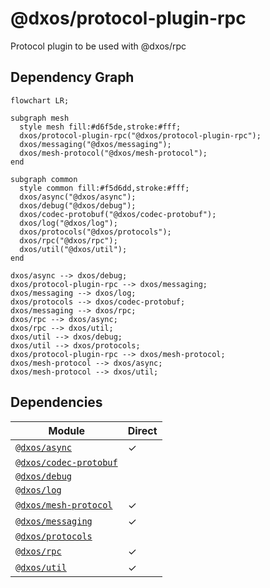 # @dxos/protocol-plugin-rpc

Protocol plugin to be used with @dxos/rpc
## Dependency Graph
```mermaid
flowchart LR;

subgraph mesh
  style mesh fill:#d6f5de,stroke:#fff;
  dxos/protocol-plugin-rpc("@dxos/protocol-plugin-rpc");
  dxos/messaging("@dxos/messaging");
  dxos/mesh-protocol("@dxos/mesh-protocol");
end

subgraph common
  style common fill:#f5d6dd,stroke:#fff;
  dxos/async("@dxos/async");
  dxos/debug("@dxos/debug");
  dxos/codec-protobuf("@dxos/codec-protobuf");
  dxos/log("@dxos/log");
  dxos/protocols("@dxos/protocols");
  dxos/rpc("@dxos/rpc");
  dxos/util("@dxos/util");
end

dxos/async --> dxos/debug;
dxos/protocol-plugin-rpc --> dxos/messaging;
dxos/messaging --> dxos/log;
dxos/protocols --> dxos/codec-protobuf;
dxos/messaging --> dxos/rpc;
dxos/rpc --> dxos/async;
dxos/rpc --> dxos/util;
dxos/util --> dxos/debug;
dxos/util --> dxos/protocols;
dxos/protocol-plugin-rpc --> dxos/mesh-protocol;
dxos/mesh-protocol --> dxos/async;
dxos/mesh-protocol --> dxos/util;
```
## Dependencies
| Module | Direct |
|---|---|
| [`@dxos/async`](../../../common/async/docs/README.md) | &check; |
| [`@dxos/codec-protobuf`](../../../common/codec-protobuf/docs/README.md) |  |
| [`@dxos/debug`](../../../common/debug/docs/README.md) |  |
| [`@dxos/log`](../../../common/log/docs/README.md) |  |
| [`@dxos/mesh-protocol`](../../mesh-protocol/docs/README.md) | &check; |
| [`@dxos/messaging`](../../messaging/docs/README.md) | &check; |
| [`@dxos/protocols`](../../../common/protocols/docs/README.md) |  |
| [`@dxos/rpc`](../../../common/rpc/docs/README.md) | &check; |
| [`@dxos/util`](../../../common/util/docs/README.md) | &check; |
